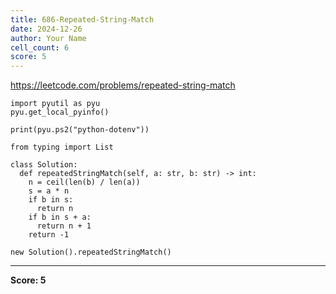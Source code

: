 ```yaml
---
title: 686-Repeated-String-Match
date: 2024-12-26
author: Your Name
cell_count: 6
score: 5
---
```


https://leetcode.com/problems/repeated-string-match


```
import pyutil as pyu
pyu.get_local_pyinfo()
```


```
print(pyu.ps2("python-dotenv"))
```


```
from typing import List
```


```
class Solution:
  def repeatedStringMatch(self, a: str, b: str) -> int:
    n = ceil(len(b) / len(a))
    s = a * n
    if b in s:
      return n
    if b in s + a:
      return n + 1
    return -1
```


```
new Solution().repeatedStringMatch()
```


---
**Score: 5**